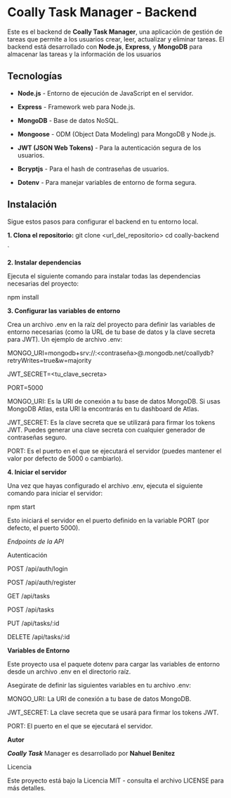 # Coally Task Manager - Backend

Este es el backend de **Coally Task Manager**, una aplicación de gestión de tareas que permite a los usuarios crear, leer, actualizar y eliminar tareas. El backend está desarrollado con **Node.js**, **Express**, y **MongoDB** para almacenar las tareas y la información de los usuarios

## Tecnologías

-  **Node.js** - Entorno de ejecución de JavaScript en el servidor.

-  **Express** - Framework web para Node.js.

-  **MongoDB** - Base de datos NoSQL.

-  **Mongoose** - ODM (Object Data Modeling) para MongoDB y Node.js.

-  **JWT (JSON Web Tokens)** - Para la autenticación segura de los usuarios.

-  **Bcryptjs** - Para el hash de contraseñas de usuarios.

-  **Dotenv** - Para manejar variables de entorno de forma segura.

  

## Instalación

  

Sigue estos pasos para configurar el backend en tu entorno local.

  

**1. Clona el repositorio:**
git clone <url_del_repositorio>
cd coally-backend

`



**2. Instalar dependencias**

Ejecuta el siguiente comando para instalar todas las dependencias necesarias del proyecto:

npm install

**3. Configurar las variables de entorno**

Crea un archivo .env en la raíz del proyecto para definir las variables de entorno necesarias (como la URL de tu base de datos y la clave secreta para JWT). Un ejemplo de archivo .env:

MONGO_URI=mongodb+srv://<usuario>:<contraseña>@<cluster>.mongodb.net/coallydb?retryWrites=true&w=majority

JWT_SECRET=<tu_clave_secreta>

PORT=5000

  

MONGO_URI: Es la URI de conexión a tu base de datos MongoDB. Si usas MongoDB Atlas, esta URI la encontrarás en tu dashboard de Atlas.

  

JWT_SECRET: Es la clave secreta que se utilizará para firmar los tokens JWT. Puedes generar una clave secreta con cualquier generador de contraseñas seguro.

PORT: Es el puerto en el que se ejecutará el servidor (puedes mantener el valor por defecto de 5000 o cambiarlo).

  

**4. Iniciar el servidor**

Una vez que hayas configurado el archivo .env, ejecuta el siguiente comando para iniciar el servidor:  

npm start

Esto iniciará el servidor en el puerto definido en la variable PORT (por defecto, el puerto 5000).

  

*Endpoints de la API*

Autenticación

POST /api/auth/login

POST /api/auth/register

GET /api/tasks

POST /api/tasks

PUT /api/tasks/:id

DELETE /api/tasks/:id

**Variables de Entorno**


Este proyecto usa el paquete dotenv para cargar las variables de entorno desde un archivo .env en el directorio raíz.

  

Asegúrate de definir las siguientes variables en tu archivo .env:

  

MONGO_URI: La URI de conexión a tu base de datos MongoDB.

JWT_SECRET: La clave secreta que se usará para firmar los tokens JWT.

PORT: El puerto en el que se ejecutará el servidor.

**Autor**

***Coally Task*** Manager es desarrollado por **Nahuel Benitez**

  

Licencia

Este proyecto está bajo la Licencia MIT - consulta el archivo LICENSE para más detalles.